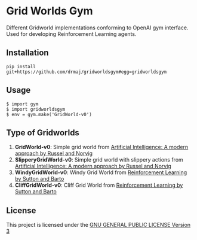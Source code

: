 # Grid Worlds Gym
Different Gridworld implementations conforming to OpenAI gym interface. Used for developing Reinforcement Learning agents.

## Installation

`pip install git+https://github.com/drmaj/gridworldsgym#egg=gridworldsgym`

## Usage

```
$ import gym
$ import gridworldsgym
$ env = gym.make('GridWorld-v0')
```

## Type of Gridworlds

1. **GridWorld-v0**: Simple grid world from [Artificial Intelligence: A modern approach by Russel and Norvig](http://aima.cs.berkeley.edu/)
2. **SlipperyGridWorld-v0**: Simple grid world with slippery actions from [Artificial Intelligence: A modern approach by Russel and Norvig](http://aima.cs.berkeley.edu/)
3. **WindyGridWorld-v0**: Windy Grid World from [Reinforcement Learning by Sutton and Barto](http://incompleteideas.net/book/RLbook2018.pdf)
4. **CliffGridWorld-v0**: Cliff Grid World from [Reinforcement Learning by Sutton and Barto](http://incompleteideas.net/book/RLbook2018.pdf)

## License
This project is licensed under the [GNU GENERAL PUBLIC LICENSE Version 3](https://www.gnu.org/licenses/gpl-3.0.en.html)

